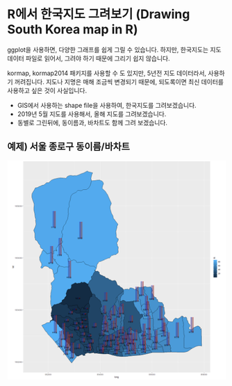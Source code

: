 # R에서 한국지도 그려보기 (Drawing South Korea map in R)

ggplot을 사용하면, 다양한 그래프를 쉽게 그릴 수 있습니다.
하지만, 한국지도는 지도 데이터 파일로 읽어서, 그려야 하기 때문에 그리기 쉽지 않습니다.

kormap, kormap2014 패키지를 사용할 수 도 있지만, 5년전 지도 데이터라서, 사용하기 꺼려집니다.
지도나 지명은 매해 조금씩 변경되기 때문에, 되도록이면 최신 데이터를 사용하고 싶은 것이 사실입니다.

- GIS에서 사용하는 shape file을 사용하여, 한국지도를 그려보겠습니다.
- 2019년 5월 지도를 사용해서, 올해 지도를 그려보겠습니다.
- 동별로 그린뒤에, 동이름과, 바차트도 함께 그려 보겠습니다.

## 예제) 서울 종로구 동이름/바차트
![서울 종로구](Seoul_Jongno-gu.png)
